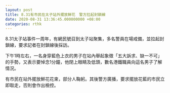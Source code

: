 ```yaml
---
layout: post
title: 8.31有市民在太子站外擺放鮮花　警方拉起封鎖線
date: 2020-08-31 13:36:45.000000000 +08:00
categories: rthk
---
```


8.31太子站事件一周年，有網民號召到太子站聚集，多名警員在場戒備，並拉起封鎖線，要求記者在封鎖線後採訪。

下午1時左右，一名身穿藍色上衣的男子在站內舉起象徵「五大訴求、缺一不可」的手勢，又表示要悼念1分鐘，他閉上眼睛及低頭，數名港鐵職員向這名男子了解情況。

有市民在站外擺放鮮花花束，部分人鞠躬。其後警方廣播，要求擺放花藍的市民立即取走，否則會作出檢控。
